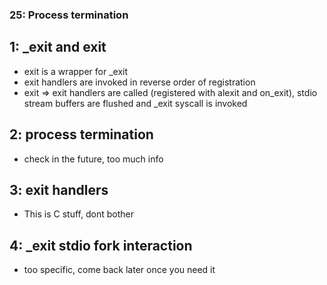 ### 25: Process termination

## 1: _exit and exit

* exit is a wrapper for _exit
* exit handlers are invoked in reverse order of registration
* exit => exit handlers are called (registered with alexit and on_exit), stdio stream buffers are flushed and _exit syscall is invoked


##  2: process termination

* check in the future, too much info

## 3: exit handlers

* This is C stuff, dont bother

## 4: _exit stdio fork interaction

* too specific, come back later once you need it

